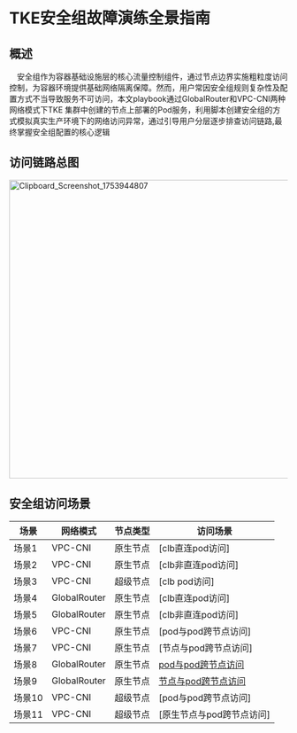 # TKE安全组故障演练全景指南
## 概述
&emsp;安全组作为容器基础设施层的核心流量控制组件，通过节点边界实施粗粒度访问控制，为容器环境提供基础网络隔离保障。然而，用户常因安全组规则复杂性及配置方式不当导致服务不可访问，本文playbook通过GlobalRouter和VPC-CNI两种网络模式下TKE 集群中创建的节点上部署的Pod服务，利用脚本创建安全组的方式模拟真实生产环境下的网络访问异常，通过引导用户分层逐步排查访问链路,最终掌握安全组配置的核心逻辑
## 访问链路总图
[<img width="762" height="539" alt="Clipboard_Screenshot_1753944807" src="https://github.com/user-attachments/assets/b7754ffa-5913-4a7e-a364-f63bad206ead" />
](./image/flowchart.md)
## 安全组访问场景
| 场景            | 网络模式         |节点类型 |访问场景|
|----------------|----------------|------|--|
| 场景1   | VPC-CNI   |原生节点|[clb直连pod访问]|
| 场景2  | VPC-CNI      |原生节点|[clb非直连pod访问]|
| 场景3  | VPC-CNI   |超级节点|[clb pod访问]|
| 场景4  | GlobalRouter  |  原生节点|[clb直连pod访问]|
| 场景5  | GlobalRouter  |   原生节点|[clb非直连pod访问]|
|场景6 |VPC-CNI|原生节点|[pod与pod跨节点访问]|
|场景7 |VPC-CNI|原生节点|[节点与pod跨节点访问]|
|场景8 |GlobalRouter |原生节点|[pod与pod跨节点访问](./GlobalRouter_PodAccessPod)|
|场景9 |GlobalRouter |原生节点|[节点与pod跨节点访问](./GlobalRouter_NodeAccessPod)|
|场景10 |VPC-CNI|超级节点|[pod与pod跨节点访问]|
|场景11 |VPC-CNI|超级节点|[原生节点与pod跨节点访问]|

